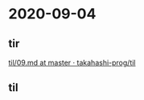 # 2020-09-04

## tir
[til/09\.md at master · takahashi\-prog/til](https://github.com/takahashi-prog/til/blob/master/tir/2020/09.md#04)

## til